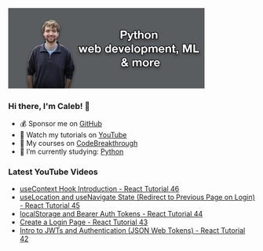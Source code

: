 <img src="github-cover-photo-my-face.jpg" width="400px" />

### Hi there, I'm Caleb! 🍛

- 💰 Sponsor me on [GitHub](https://github.com/sponsors/CalebCurry)
- 🎥 Watch my tutorials on [YouTube](https://www.youtube.com/calebthevideomaker2)
- 📗 My courses on [CodeBreakthrough](https://www.codebreakthrough.com)
- 🤔 I’m currently studying: [Python](https://www.youtube.com/watch?v=s3IvdkCq2_c&t=4254s)

### Latest YouTube Videos
<!-- YOUTUBE:START -->
- [useContext Hook Introduction - React Tutorial 46](https://www.youtube.com/watch?v=5ianRgE5ByU)
- [useLocation and useNavigate State &lpar;Redirect to Previous Page on Login&rpar; - React Tutorial 45](https://www.youtube.com/watch?v=i6A5iEmbCJM)
- [localStorage and Bearer Auth Tokens - React Tutorial 44](https://www.youtube.com/watch?v=haeyo55iU6s)
- [Create a Login Page - React Tutorial 43](https://www.youtube.com/watch?v=S7WgwLwgyFg)
- [Intro to JWTs and Authentication &lpar;JSON Web Tokens&rpar; - React Tutorial 42](https://www.youtube.com/watch?v=ySD1O0uiISI)
<!-- YOUTUBE:END -->
